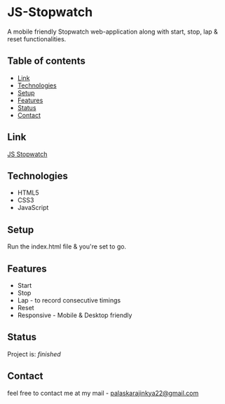 # JS-Stopwatch
A mobile friendly Stopwatch web-application along with start, stop, lap & reset functionalities.

## Table of contents
* [Link](#link)
* [Technologies](#technologies)
* [Setup](#setup)
* [Features](#features)
* [Status](#status)
* [Contact](#contact)

## Link
[JS Stopwatch](https://ajinkyap22.github.io/JS-Stopwatch/)

## Technologies
* HTML5
* CSS3
* JavaScript

## Setup
Run the index.html file & you're set to go.

## Features
* Start
* Stop
* Lap - to record consecutive timings
* Reset
* Responsive - Mobile & Desktop friendly

## Status
Project is:  _finished_

## Contact
feel free to contact me at my mail - palaskarajinkya22@gmail.com
